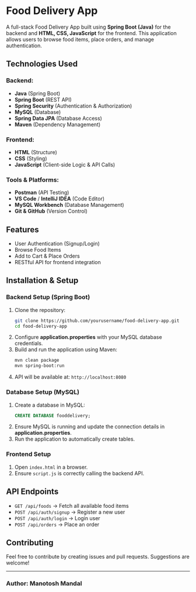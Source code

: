 # Food Delivery App

A full-stack Food Delivery App built using **Spring Boot (Java)** for the backend and **HTML, CSS, JavaScript** for the frontend. This application allows users to browse food items, place orders, and manage authentication.

## Technologies Used

### Backend:
- **Java** (Spring Boot)
- **Spring Boot** (REST API)
- **Spring Security** (Authentication & Authorization)
- **MySQL** (Database)
- **Spring Data JPA** (Database Access)
- **Maven** (Dependency Management)

### Frontend:
- **HTML** (Structure)
- **CSS** (Styling)
- **JavaScript** (Client-side Logic & API Calls)

### Tools & Platforms:
- **Postman** (API Testing)
- **VS Code** / **IntelliJ IDEA** (Code Editor)
- **MySQL Workbench** (Database Management)
- **Git & GitHub** (Version Control)

## Features
- User Authentication (Signup/Login)
- Browse Food Items
- Add to Cart & Place Orders
- RESTful API for frontend integration

## Installation & Setup

### Backend Setup (Spring Boot)
1. Clone the repository:
   ```sh
   git clone https://github.com/yourusername/food-delivery-app.git
   cd food-delivery-app
   ```
2. Configure **application.properties** with your MySQL database credentials.
3. Build and run the application using Maven:
   ```sh
   mvn clean package
   mvn spring-boot:run
   ```
4. API will be available at: `http://localhost:8080`

### Database Setup (MySQL)
1. Create a database in MySQL:
   ```sql
   CREATE DATABASE fooddelivery;
   ```
2. Ensure MySQL is running and update the connection details in **application.properties**.
3. Run the application to automatically create tables.

### Frontend Setup
1. Open `index.html` in a browser.
2. Ensure `script.js` is correctly calling the backend API.

## API Endpoints
- `GET /api/foods` → Fetch all available food items
- `POST /api/auth/signup` → Register a new user
- `POST /api/auth/login` → Login user
- `POST /api/orders` → Place an order

## Contributing
Feel free to contribute by creating issues and pull requests. Suggestions are welcome!


---
### Author: Manotosh Mandal 
